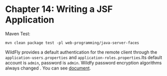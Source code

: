 # Chapter 14: Writing a JSF Application
Maven Test:

```shell
mvn clean package test -pl web-programming/java-server-faces
```
WildFly provides a default authentication for the remote client through the `application-users.properties` and `application-roles.properties`.Its default account is `admin`, password is `admin`.
Wildfy password encryption algorithms always changed . You can see [document](https://docs.wildfly.org/26/WildFly_Elytron_Security.html).